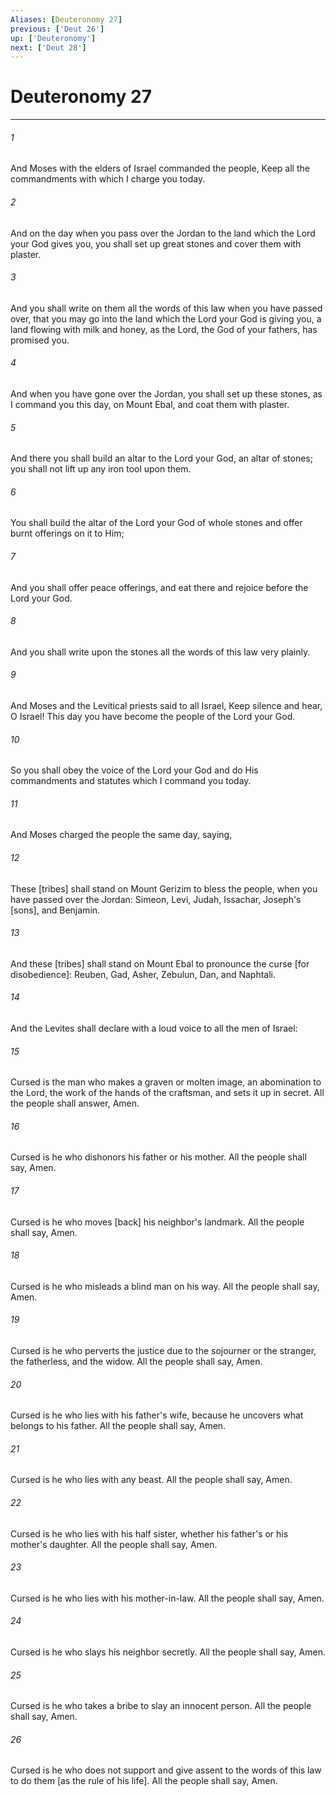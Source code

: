 ```yaml
---
Aliases: [Deuteronomy 27]
previous: ['Deut 26']
up: ['Deuteronomy']
next: ['Deut 28']
---
```

# Deuteronomy 27

***














###### 1 






And Moses with the elders of Israel commanded the people, Keep all the commandments with which I charge you today. 













###### 2 






And on the day when you pass over the Jordan to the land which the Lord your God gives you, you shall set up great stones and cover them with plaster. 













###### 3 






And you shall write on them all the words of this law when you have passed over, that you may go into the land which the Lord your God is giving you, a land flowing with milk and honey, as the Lord, the God of your fathers, has promised you. 













###### 4 






And when you have gone over the Jordan, you shall set up these stones, as I command you this day, on Mount Ebal, and coat them with plaster. 













###### 5 






And there you shall build an altar to the Lord your God, an altar of stones; you shall not lift up any iron tool upon them. 













###### 6 






You shall build the altar of the Lord your God of whole stones and offer burnt offerings on it to Him; 













###### 7 






And you shall offer peace offerings, and eat there and rejoice before the Lord your God. 













###### 8 






And you shall write upon the stones all the words of this law very plainly. 













###### 9 






And Moses and the Levitical priests said to all Israel, Keep silence and hear, O Israel! This day you have become the people of the Lord your God. 













###### 10 






So you shall obey the voice of the Lord your God and do His commandments and statutes which I command you today. 













###### 11 






And Moses charged the people the same day, saying, 













###### 12 






These [tribes] shall stand on Mount Gerizim to bless the people, when you have passed over the Jordan: Simeon, Levi, Judah, Issachar, Joseph's [sons], and Benjamin. 













###### 13 






And these [tribes] shall stand on Mount Ebal to pronounce the curse [for disobedience]: Reuben, Gad, Asher, Zebulun, Dan, and Naphtali. 













###### 14 






And the Levites shall declare with a loud voice to all the men of Israel: 













###### 15 






Cursed is the man who makes a graven or molten image, an abomination to the Lord, the work of the hands of the craftsman, and sets it up in secret. All the people shall answer, Amen. 













###### 16 






Cursed is he who dishonors his father or his mother. All the people shall say, Amen. 













###### 17 






Cursed is he who moves [back] his neighbor's landmark. All the people shall say, Amen. 













###### 18 






Cursed is he who misleads a blind man on his way. All the people shall say, Amen. 













###### 19 






Cursed is he who perverts the justice due to the sojourner or the stranger, the fatherless, and the widow. All the people shall say, Amen. 













###### 20 






Cursed is he who lies with his father's wife, because he uncovers what belongs to his father. All the people shall say, Amen. 













###### 21 






Cursed is he who lies with any beast. All the people shall say, Amen. 













###### 22 






Cursed is he who lies with his half sister, whether his father's or his mother's daughter. All the people shall say, Amen. 













###### 23 






Cursed is he who lies with his mother-in-law. All the people shall say, Amen. 













###### 24 






Cursed is he who slays his neighbor secretly. All the people shall say, Amen. 













###### 25 






Cursed is he who takes a bribe to slay an innocent person. All the people shall say, Amen. 













###### 26 






Cursed is he who does not support and give assent to the words of this law to do them [as the rule of his life]. All the people shall say, Amen.
